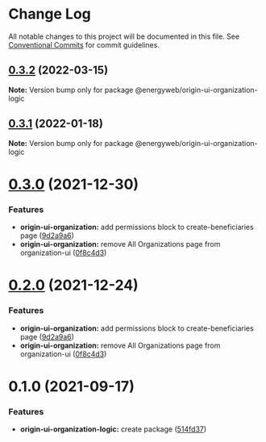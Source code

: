 # Change Log

All notable changes to this project will be documented in this file.
See [Conventional Commits](https://conventionalcommits.org) for commit guidelines.

## [0.3.2](https://github.com/energywebfoundation/origin/compare/@energyweb/origin-ui-organization-logic@0.3.1...@energyweb/origin-ui-organization-logic@0.3.2) (2022-03-15)

**Note:** Version bump only for package @energyweb/origin-ui-organization-logic





## [0.3.1](https://github.com/energywebfoundation/origin/compare/@energyweb/origin-ui-organization-logic@0.3.0...@energyweb/origin-ui-organization-logic@0.3.1) (2022-01-18)

**Note:** Version bump only for package @energyweb/origin-ui-organization-logic





# [0.3.0](https://github.com/energywebfoundation/origin/compare/@energyweb/origin-ui-organization-logic@0.1.0...@energyweb/origin-ui-organization-logic@0.3.0) (2021-12-30)


### Features

* **origin-ui-organization:** add permissions block to create-beneficiaries page ([9d2a9a6](https://github.com/energywebfoundation/origin/commit/9d2a9a66b8ca7aa84e86904aa0ba6b3ecaba2769))
* **origin-ui-organization:** remove All Organizations page from organization-ui ([0f8c4d3](https://github.com/energywebfoundation/origin/commit/0f8c4d3f9664a458428b468ea6fedf14f836aee8))





# [0.2.0](https://github.com/energywebfoundation/origin/compare/@energyweb/origin-ui-organization-logic@0.1.0...@energyweb/origin-ui-organization-logic@0.2.0) (2021-12-24)


### Features

* **origin-ui-organization:** add permissions block to create-beneficiaries page ([9d2a9a6](https://github.com/energywebfoundation/origin/commit/9d2a9a66b8ca7aa84e86904aa0ba6b3ecaba2769))
* **origin-ui-organization:** remove All Organizations page from organization-ui ([0f8c4d3](https://github.com/energywebfoundation/origin/commit/0f8c4d3f9664a458428b468ea6fedf14f836aee8))





# 0.1.0 (2021-09-17)


### Features

* **origin-ui-organization-logic:** create package ([514fd37](https://github.com/energywebfoundation/origin/commit/514fd37ed7f9af66b2e91df718187f346ffca45e))
